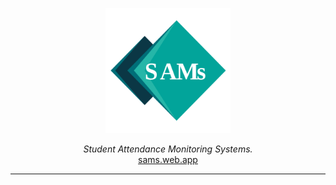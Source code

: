 <p align="center">
  <img alt="SAMS" src=".github/SAMS.svg?sanitize=true" width="200">
</p>
<p align="center"><i>Student Attendance Monitoring Systems.</i>
<br>
<a href="sams.web.app">sams.web.app</a>
</p>

---
